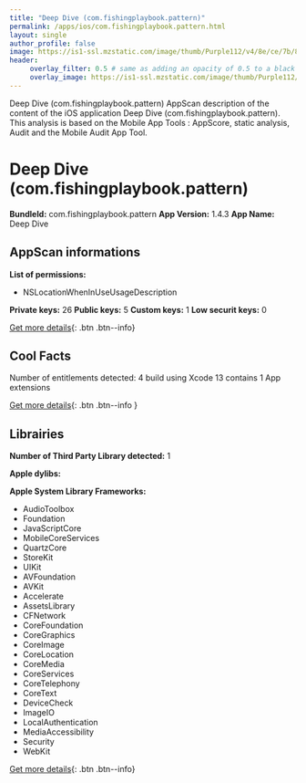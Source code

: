 ```yaml
---
title: "Deep Dive (com.fishingplaybook.pattern)"
permalink: /apps/ios/com.fishingplaybook.pattern.html
layout: single
author_profile: false
image: https://is1-ssl.mzstatic.com/image/thumb/Purple112/v4/8e/ce/7b/8ece7bae-19c5-51fc-0662-daf7ea62b94e/AppIcon-1x_U007emarketing-0-5-0-85-220.png/512x512bb.jpg
header: 
     overlay_filter: 0.5 # same as adding an opacity of 0.5 to a black background
     overlay_image: https://is1-ssl.mzstatic.com/image/thumb/Purple112/v4/8e/ce/7b/8ece7bae-19c5-51fc-0662-daf7ea62b94e/AppIcon-1x_U007emarketing-0-5-0-85-220.png/512x512bb.jpg
---
```

Deep Dive (com.fishingplaybook.pattern) AppScan description of the content of the iOS application Deep Dive (com.fishingplaybook.pattern). This analysis is based on the Mobile App Tools : AppScore, static analysis, Audit and the Mobile Audit App Tool.

# Deep Dive (com.fishingplaybook.pattern)

**BundleId:** com.fishingplaybook.pattern
**App Version:** 1.4.3
**App Name:** Deep Dive


## AppScan informations 

**List of permissions:** 
- NSLocationWhenInUseUsageDescription
  
  
**Private keys:** 26
**Public keys:** 5
**Custom keys:** 1
**Low securit keys:** 0
  
[Get more details](/pricing.html){: .btn .btn--info}

## Cool Facts

Number of entitlements detected: 4
build using Xcode 13
contains 1 App extensions
  
[Get more details](/pricing.html){: .btn .btn--info }

## Librairies 
**Number of Third Party Library detected:** 1


**Apple dylibs:**


**Apple System Library Frameworks:**
- AudioToolbox
- Foundation
- JavaScriptCore
- MobileCoreServices
- QuartzCore
- StoreKit
- UIKit
- AVFoundation
- AVKit
- Accelerate
- AssetsLibrary
- CFNetwork
- CoreFoundation
- CoreGraphics
- CoreImage
- CoreLocation
- CoreMedia
- CoreServices
- CoreTelephony
- CoreText
- DeviceCheck
- ImageIO
- LocalAuthentication
- MediaAccessibility
- Security
- WebKit


  
[Get more details](/pricing.html){: .btn .btn--info}


